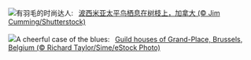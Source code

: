 ![](https://www.bing.com/th?id=OHR.WinterWaxwings_ZH-CN9274297835_UHD.jpg&w=1000)有羽毛的时尚达人:&nbsp;&ensp;[波西米亚太平鸟栖息在树枝上，加拿大 (© Jim Cumming/Shutterstock)](https://www.bing.com/th?id=OHR.WinterWaxwings_ZH-CN9274297835_UHD.jpg)
<br><br/>
![](https://www.bing.com/th?id=OHR.GrandPlaceXmas_EN-US8451269457_UHD.jpg&w=1000)A cheerful case of the blues:&nbsp;&ensp;[Guild houses of Grand-Place, Brussels, Belgium (© Richard Taylor/Sime/eStock Photo)](https://www.bing.com/th?id=OHR.GrandPlaceXmas_EN-US8451269457_UHD.jpg)
<br><br/>
